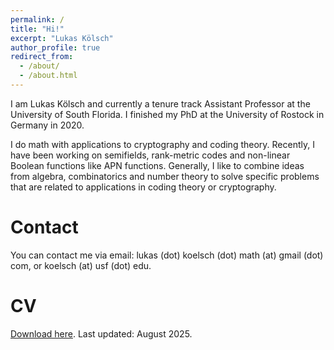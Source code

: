 ```yaml
---
permalink: /
title: "Hi!"
excerpt: "Lukas Kölsch"
author_profile: true
redirect_from: 
  - /about/
  - /about.html
---
```


I am Lukas Kölsch and currently a tenure track Assistant Professor at the University of South Florida. I finished my PhD at the University of Rostock in Germany in 2020.

I do math with applications to cryptography and coding theory. Recently, I have been working on semifields, rank-metric codes and non-linear Boolean functions like APN functions. Generally, I like to combine ideas from algebra, combinatorics and number theory to solve specific problems that are related to applications in coding theory or cryptography.

Contact
===
You can contact me via email: lukas (dot) koelsch (dot) math (at) gmail (dot) com, or koelsch (at) usf (dot) edu.

CV
====
[Download here](https://lkoelsch.github.io/files/cv.pdf). Last updated: August 2025.
<!---
News
======
(10-10-2023) My paper [Value distributions of perfect nonlinear functions](https://link.springer.com/article/10.1007/s00493-023-00067-y) was published in *Combinatorica*!

(02-06-2023) Check out my new preprint on [Value distributions of perfect nonlinear functions](https://arxiv.org/abs/2302.03121) (joint work with Alexandr Polujan)

(08-09-22) Check out my new preprint on [c-differential uniformity of Boolean functions and their relation to differential attacks on block ciphers](https://arxiv.org/abs/2208.03884) (joint work with Daniele Bartoli and Giacomo Micheli)

(07-27-22) Check out my new preprint on [counting the Taniguchi semifields](https://arxiv.org/abs/2207.13497). Here, we give a new best lower bound on the total number of semifields of odd order. (joint work with Faruk Göloglu)

(July 2022) My [paper on a new family of commutative semifields](https://arxiv.org/abs/2109.04923) was accepted for publication in Transactions of the American Mathematical Society! In this paper, we present a new family of commutative semifields and prove that the total number of commutative semfields of order p^n is exponential in n, solving what has been called the "biggest problem in the theory of commutative semifields"! The previous best known bound was quadratic in n. (joint work with Faruk Göloglu)

(07/18/2022-07/22/2022) I co-organized the CodebreakHERS cybersecurity camp for grade 8-12 girls at the University of South Florida. Check out our [Instagram page](https://www.instagram.com/codebreakhers/) for pictures!


Upcoming Talks and Events
=====

I will be at [Canadam 2023 in Winnipeg in June 2023](https://www.canadam.ca/index.html). I will give an invited talk in the minisymposium on Design Theory and Coding Theory.

I am a Program Committee member of [BFA 2023](https://boolean.w.uib.no/bfa-2023/). For more details, see also the [Talks section](https://lkoelsch.github.io/talk/).
-->
